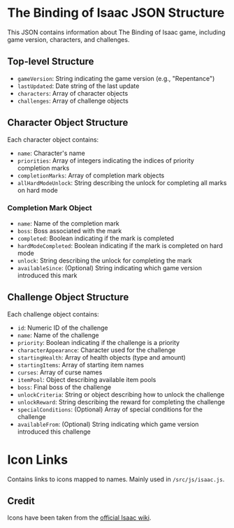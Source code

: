 # The Binding of Isaac JSON Structure
This JSON contains information about The Binding of Isaac game, including game version, characters, and challenges.

## Top-level Structure
- `gameVersion`: String indicating the game version (e.g., "Repentance")
- `lastUpdated`: Date string of the last update
- `characters`: Array of character objects
- `challenges`: Array of challenge objects

## Character Object Structure
Each character object contains:
- `name`: Character's name
- `priorities`: Array of integers indicating the indices of priority completion marks
- `completionMarks`: Array of completion mark objects
- `allHardModeUnlock`: String describing the unlock for completing all marks on hard mode

### Completion Mark Object
- `name`: Name of the completion mark
- `boss`: Boss associated with the mark
- `completed`: Boolean indicating if the mark is completed
- `hardModeCompleted`: Boolean indicating if the mark is completed on hard mode
- `unlock`: String describing the unlock for completing the mark
- `availableSince`: (Optional) String indicating which game version introduced this mark

## Challenge Object Structure
Each challenge object contains:
- `id`: Numeric ID of the challenge
- `name`: Name of the challenge
- `priority`: Boolean indicating if the challenge is a priority
- `characterAppearance`: Character used for the challenge
- `startingHealth`: Array of health objects (type and amount)
- `startingItems`: Array of starting item names
- `curses`: Array of curse names
- `itemPool`: Object describing available item pools
- `boss`: Final boss of the challenge
- `unlockCriteria`: String or object describing how to unlock the challenge
- `unlockReward`: String describing the reward for completing the challenge
- `specialConditions`: (Optional) Array of special conditions for the challenge
- `availableFrom`: (Optional) String indicating which game version introduced this challenge

# Icon Links
Contains links to icons mapped to names. Mainly used in `/src/js/isaac.js`.

## Credit
Icons have been taken from the [official Isaac wiki](https://bindingofisaacrebirth.fandom.com/wiki/Binding_of_Isaac:_Rebirth_Wiki).
